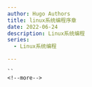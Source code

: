 ```yaml
---
author: Hugo Authors
title: linux系统编程序章
date: 2022-06-24
description: Linux系统编程
series:
  - Linux系统编程

---
```

```
``
<!--more-->

